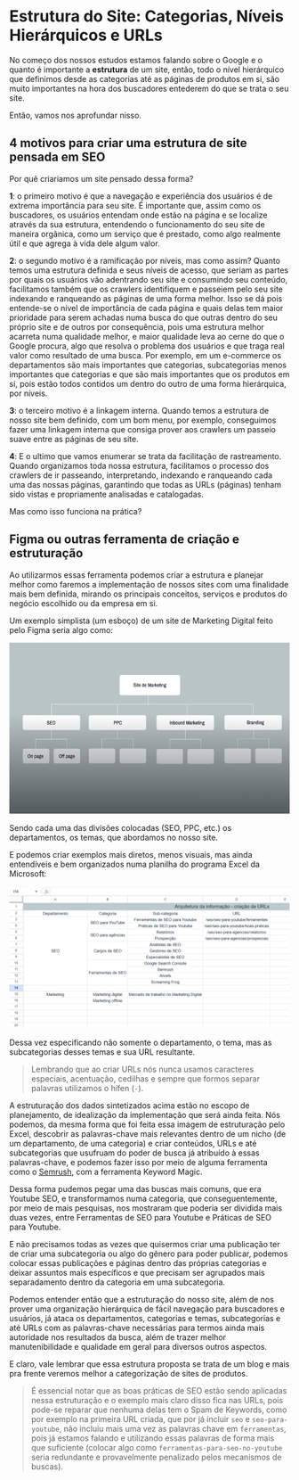 # Estrutura do Site: Categorias, Níveis Hierárquicos e URLs

No começo dos nossos estudos estamos falando sobre o Google e o quanto é importante a **estrutura** de um site, então, todo o nível hierárquico que definimos desde as categorias até as páginas de produtos em si, são muito importantes na hora dos buscadores entederem do que se trata o seu site.

Então, vamos nos aprofundar nisso.

## 4 motivos para criar uma estrutura de site pensada em SEO

Por quê criariamos um site pensado dessa forma?

**1**: o primeiro motivo é que a navegação e experiência dos usuários é de extrema importância para seu site. É importante que, assim como os buscadores, os usuários entendam onde estão na página e se localize através da sua estrutura, entendendo o funcionamento do seu site de maneira orgânica, como um serviço que é prestado, como algo realmente útil e que agrega à vida dele algum valor.

**2**: o segundo motivo é a ramificação por níveis, mas como assim? Quanto temos uma estrutura definida e seus níveis de acesso, que seriam as partes por quais os usuários vão adentrando seu site e consumindo seu conteúdo, facilitamos também que os crawlers identifiquem e passeiem pelo seu site indexando e ranqueando as páginas de uma forma melhor. Isso se dá pois entende-se o nível de importância de cada página e quais delas tem maior prioridade para serem achadas numa busca do que outras dentro do seu próprio site e de outros por consequência, pois uma estrutura melhor acarreta numa qualidade melhor, e maior qualidade leva ao cerne do que o Google procura, algo que resolva o problema dos usuários e que traga real valor como resultado de uma busca. Por exemplo, em um e-commerce os departamentos são mais importantes que categorias, subcategorias menos importantes que categorias e que são mais importantes que os produtos em si, pois estão todos contidos um dentro do outro de uma forma hierárquica, por níveis.

**3**: o terceiro motivo é a linkagem interna. Quando temos a estrutura de nosso site bem definido, com um bom menu, por exemplo, conseguimos fazer uma linkagem interna que consiga prover aos crawlers um passeio suave entre as páginas de seu site.

**4**: E o ultimo que vamos enumerar se trata da facilitação de rastreamento. Quando organizamos toda nossa estrutura, facilitamos o processo dos crawlers de ir passeando, interpretando, indexando e ranqueando cada uma das nossas páginas, garantindo que todas as URLs (páginas) tenham sido vistas e propriamente analisadas e catalogadas.

Mas como isso funciona na prática?

## Figma ou outras ferramenta de criação e estruturação

Ao utilizarmos essas ferramenta podemos criar a estrutura e planejar melhor como faremos a implementação de nossos sites com uma finalidade mais bem definida, mirando os principais conceitos, serviços e produtos do negócio escolhido ou da empresa em si.

Um exemplo simplista (um esboço) de um site de Marketing Digital feito pelo Figma seria algo como:

![](./img/exemplo_simples_de_estruturacao_de_sites_com_figma.png)

Sendo cada uma das divisões colocadas (SEO, PPC, etc.) os departamentos, os temas, que abordamos no nosso site.

E podemos criar exemplos mais diretos, menos visuais, mas ainda entendíveis e bem organizados numa planilha do programa Excel da Microsoft:

![](./img/exemplo_simples_de_estruturacao_de_sites_com_excel.png)

Dessa vez especificando não somente o departamento, o tema, mas as subcategorias desses temas e sua URL resultante.

> Lembrando que ao criar URLs nós nunca usamos caracteres especiais, acentuação, cedilhas e sempre que formos separar palavras utilizamos o hífen (`-`).

A estruturação dos dados sintetizados acima estão no escopo de planejamento, de idealização da implementação que será ainda feita. Nós podemos, da mesma forma que foi feita essa imagem de estruturação pelo Excel, descobrir as palavras-chave mais relevantes dentro de um nicho (de um departamento, de uma categoria) e criar conteúdos, URLs e até subcategorias que usufruam do poder de busca já atribuído à essas palavras-chave, e podemos fazer isso por meio de alguma ferramenta como o [Semrush](https://www.semrush.com/), com a ferramenta Keyword Magic.

Dessa forma pudemos pegar uma das buscas mais comuns, que era Youtube SEO, e transformamos numa categoria, que conseguentemente, por meio de mais pesquisas, nos mostraram que poderia ser dividida mais duas vezes, entre Ferramentas de SEO para Youtube e Práticas de SEO para Youtube.

E não precisamos todas as vezes que quisermos criar uma publicação ter de criar uma subcategoria ou algo do gênero para poder publicar, podemos colocar essas publicações e páginas dentro das próprias categorias e deixar assuntos mais específicos e que precisam ser agrupados mais separadamento dentro da categoria em uma subcategoria.

Podemos entender então que a estruturação do nosso site, além de nos prover uma organização hierárquica de fácil navegação para buscadores e usuários, já ataca os departamentos, categorias e temas, subcategorias e até URLs com as palavras-chave necessárias para termos ainda mais autoridade nos resultados da busca, além de trazer melhor manutenibilidade e qualidade em geral para diversos outros aspectos.

E claro, vale lembrar que essa estrutura proposta se trata de um blog e mais pra frente veremos melhor a categorização de sites de produtos.

> É essencial notar que as boas práticas de SEO estão sendo aplicadas nessa estruturação e o exemplo mais claro disso fica nas URLs, pois pode-se reparar que nenhuma delas tem o Spam de Keywords, como por exemplo na primeira URL criada, que por já incluir `seo` e `seo-para-youtube`, não incluiu mais uma vez as palavras chave em `ferramentas`, pois já estamos falando e utilizando essas palavras de forma mais que suficiente (colocar algo como `ferramentas-para-seo-no-youtube` seria redundante e provavelmente penalizado pelos mecanismos de buscas).
